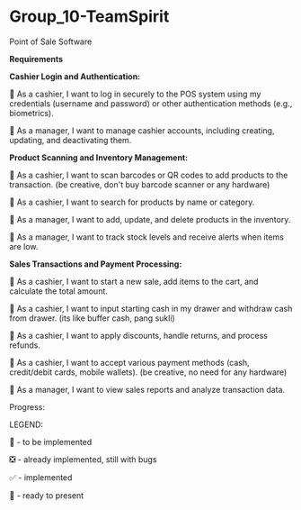 # Group_10-TeamSpirit
Point of Sale Software

**Requirements**

**Cashier Login and Authentication:**
		
:black_square_button: As a cashier, I want to log in securely to the POS system using my credentials (username and password) or other authentication methods (e.g., biometrics).
		
:black_square_button: As a manager, I want to manage cashier accounts, including creating, updating, and deactivating them.	
	
**Product Scanning and Inventory Management:**
		
:black_square_button: As a cashier, I want to scan barcodes or QR codes to add products to the transaction. (be creative, don't buy barcode scanner or any hardware)
		
:black_square_button: As a cashier, I want to search for products by name or category.
		
:black_square_button: As a manager, I want to add, update, and delete products in the inventory.
		
:black_square_button: As a manager, I want to track stock levels and receive alerts when items are low.
	
**Sales Transactions and Payment Processing:**

:black_square_button: As a cashier, I want to start a new sale, add items to the cart, and calculate the total amount.
		
:black_square_button: As a cashier, I want to input starting cash in my drawer and withdraw cash from drawer. (its like buffer cash, pang sukli)
		
:black_square_button: As a cashier, I want to apply discounts, handle returns, and process refunds.
		
:black_square_button: As a cashier, I want to accept various payment methods (cash, credit/debit cards, mobile wallets). (be creative, no need for any hardware)
		
:black_square_button: As a manager, I want to view sales reports and analyze transaction data.


Progress: 


LEGEND:

:black_square_button:		- to be implemented

:negative_squared_cross_mark:	- already implemented, still with bugs

:white_check_mark:	   	- implemented

:trident:			- ready to present

